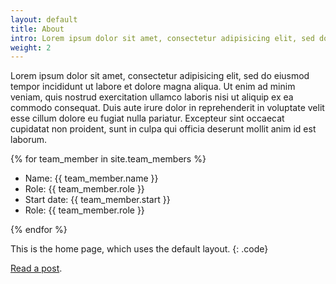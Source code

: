 ```yaml
---
layout: default
title: About
intro: Lorem ipsum dolor sit amet, consectetur adipisicing elit, sed do eiusmod tempor incididunt ut labore et dolore magna aliqua.
weight: 2
---
```


Lorem ipsum dolor sit amet, consectetur adipisicing elit, sed do eiusmod tempor incididunt ut labore et dolore magna aliqua. Ut enim ad minim veniam, quis nostrud exercitation ullamco laboris nisi ut aliquip ex ea commodo consequat. Duis aute irure dolor in reprehenderit in voluptate velit esse cillum dolore eu fugiat nulla pariatur. Excepteur sint occaecat cupidatat non proident, sunt in culpa qui officia deserunt mollit anim id est laborum.

{% for team_member in site.team_members %}
<ul>
  <li>Name: {{ team_member.name }}</li>
  <li>Role: {{ team_member.role }}</li>
  <li>Start date: {{ team_member.start }}</li>
  <li>Role: {{ team_member.role }}</li>
</ul>
{% endfor %}

<!--

For some reason, when formatted this way, with basic markup, 
the last list item is wrapping the content in a <p> tag

{% for team_member in site.team_members %}
- Name: {{ team_member.name }}
- Role: {{ team_member.role }}
- Start date: {{ team_member.start }}
- Role: {{ team_member.role }}
{% endfor %}
-->

This is the home page, which uses the default layout.
{: .code}

[Read a post](/2018/03/11/example-post/).
